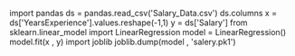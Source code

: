 import pandas
ds = pandas.read_csv('Salary_Data.csv')
ds.columns
x = ds['YearsExperience'].values.reshape(-1,1) 
y = ds['Salary']
from sklearn.linear_model import LinearRegression
model = LinearRegression()
model.fit(x , y)
import joblib
joblib.dump(model , 'salery.pk1')
